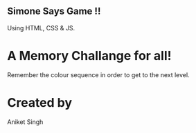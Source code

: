 ## Simone Says Game !!
Using HTML, CSS & JS.

# A Memory Challange for all!
Remember the colour sequence in order to get to the next level.

# Created by
Aniket Singh